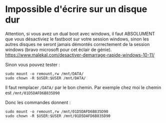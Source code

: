 # Impossible d'écrire sur un disque dur

Attention, si vous avez un dual boot avec windows, il faut ABSOLUMENT que vous désactiviez le fastboot sur votre session windows, sinon les autres disques ne seront jamais démontés correctement de la session windows (bravo microsoft pour cet éclair de génie).
https://www.malekal.com/desactiver-demarrage-rapide-windows-10-11/

Sinon vous pouvez tester :

```
sudo mount -o remount,rw /mnt/DATA/
sudo chown -R $USER:$USER /mnt/DATA/
```

Il faut remplacer `/DATA/` par le bon chemin. Par exemple chez moi le chemin est `/mnt/01D5DAFD6B835D90`

Donc les commandes donnent :

```
sudo mount -o remount,rw /mnt/01D5DAFD6B835D90
sudo chown -R $USER:$USER /mnt/01D5DAFD6B835D90
```
